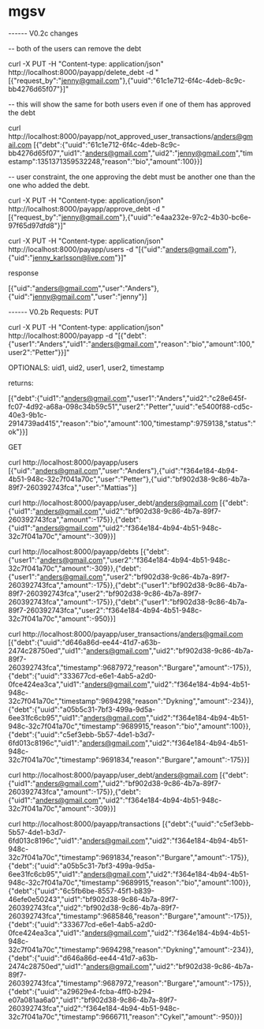 mgsv
====
------ V0.2c changes

-- both of the users can remove the debt

curl -X PUT -H "Content-type: application/json" http://localhost:8000/payapp/delete_debt -d "[{\"request_by\":\"jenny@gmail.com\"},{\"uuid\":\"61c1e712-6f4c-4deb-8c9c-bb4276d65f07\"}]"

-- this will show the same for both users even if one of them has approved the debt

curl http://localhost:8000/payapp/not_approved_user_transactions/anders@gmail.com
[{"debt":{"uuid":"61c1e712-6f4c-4deb-8c9c-bb4276d65f07","uid1":"anders@gmail.com","uid2":"jenny@gmail.com","timestamp":1351371359532248,"reason":"bio","amount":100}}]

-- user constraint, the one approving the debt must be another one than the one who added the debt.

curl -X PUT -H "Content-type: application/json" http://localhost:8000/payapp/approve_debt -d "[{\"request_by\":\"jenny@gmail.com\"},{\"uuid\":\"e4aa232e-97c2-4b30-bc6e-97f65d97dfd8\"}]"

curl -X PUT -H "Content-type: application/json" http://localhost:8000/payapp/users -d "[{\"uid\":\"anders@gmail.com\"},{\"uid\":\"jenny_karlsson@live.com\"}]"

response

[{"uid":"anders@gmail.com","user":"Anders"},{"uid":"jenny@gmail.com","user":"jenny"}]

------ V0.2b
Requests:
PUT

curl -X PUT -H "Content-type: application/json" http://localhost:8000/payapp -d "[{\"debt\":{\"user1\":\"Anders\",\"uid1\":\"anders@gmail.com\",\"reason\":\"bio\",\"amount\":100,\"user2\":\"Petter\"}}]"

OPTIONALS:
uid1, uid2, user1, user2, timestamp

returns:

[{"debt":{"uid1":"anders@gmail.com","user1":"Anders","uid2":"c28e645f-fc07-4d92-a68a-098c34b59c51","user2":"Petter","uuid":"e5400f88-cd5c-40e3-9b1c-2914739ad415","reason":"bio","amount":100,"timestamp":9759138,"status":"ok"}}]

GET

curl http://localhost:8000/payapp/users
[{"uid":"anders@gmail.com","user":"Anders"},{"uid":"f364e184-4b94-4b51-948c-32c7f041a70c","user":"Petter"},{"uid":"bf902d38-9c86-4b7a-89f7-260392743fca","user":"Mattias"}]

curl http://localhost:8000/payapp/user_debt/anders@gmail.com
[{"debt":{"uid1":"anders@gmail.com","uid2":"bf902d38-9c86-4b7a-89f7-260392743fca","amount":-175}},{"debt":{"uid1":"anders@gmail.com","uid2":"f364e184-4b94-4b51-948c-32c7f041a70c","amount":-309}}]

curl http://localhost:8000/payapp/debts
[{"debt":{"user1":"anders@gmail.com","user2":"f364e184-4b94-4b51-948c-32c7f041a70c","amount":-309}},{"debt":{"user1":"anders@gmail.com","user2":"bf902d38-9c86-4b7a-89f7-260392743fca","amount":-175}},{"debt":{"user1":"bf902d38-9c86-4b7a-89f7-260392743fca","user2":"bf902d38-9c86-4b7a-89f7-260392743fca","amount":-175}},{"debt":{"user1":"bf902d38-9c86-4b7a-89f7-260392743fca","user2":"f364e184-4b94-4b51-948c-32c7f041a70c","amount":-950}}]

curl http://localhost:8000/payapp/user_transactions/anders@gmail.com
[{"debt":{"uuid":"d646a86d-ee44-41d7-a63b-2474c28750ed","uid1":"anders@gmail.com","uid2":"bf902d38-9c86-4b7a-89f7-260392743fca","timestamp":9687972,"reason":"Burgare","amount":-175}},{"debt":{"uuid":"333677cd-e6e1-4ab5-a2d0-0fce424ea3ca","uid1":"anders@gmail.com","uid2":"f364e184-4b94-4b51-948c-32c7f041a70c","timestamp":9694298,"reason":"Dykning","amount":-234}},{"debt":{"uuid":"a05b5c31-7bf3-499a-9d5a-6ee31fc6cb95","uid1":"anders@gmail.com","uid2":"f364e184-4b94-4b51-948c-32c7f041a70c","timestamp":9689915,"reason":"bio","amount":100}},{"debt":{"uuid":"c5ef3ebb-5b57-4de1-b3d7-6fd013c8196c","uid1":"anders@gmail.com","uid2":"f364e184-4b94-4b51-948c-32c7f041a70c","timestamp":9691834,"reason":"Burgare","amount":-175}}]

curl http://localhost:8000/payapp/user_debt/anders@gmail.com
[{"debt":{"uid1":"anders@gmail.com","uid2":"bf902d38-9c86-4b7a-89f7-260392743fca","amount":-175}},{"debt":{"uid1":"anders@gmail.com","uid2":"f364e184-4b94-4b51-948c-32c7f041a70c","amount":-309}}]

curl http://localhost:8000/payapp/transactions
[{"debt":{"uuid":"c5ef3ebb-5b57-4de1-b3d7-6fd013c8196c","uid1":"anders@gmail.com","uid2":"f364e184-4b94-4b51-948c-32c7f041a70c","timestamp":9691834,"reason":"Burgare","amount":-175}},{"debt":{"uuid":"a05b5c31-7bf3-499a-9d5a-6ee31fc6cb95","uid1":"anders@gmail.com","uid2":"f364e184-4b94-4b51-948c-32c7f041a70c","timestamp":9689915,"reason":"bio","amount":100}},{"debt":{"uuid":"6c5fb6be-8557-45f1-b839-46efe0e50243","uid1":"bf902d38-9c86-4b7a-89f7-260392743fca","uid2":"bf902d38-9c86-4b7a-89f7-260392743fca","timestamp":9685846,"reason":"Burgare","amount":-175}},{"debt":{"uuid":"333677cd-e6e1-4ab5-a2d0-0fce424ea3ca","uid1":"anders@gmail.com","uid2":"f364e184-4b94-4b51-948c-32c7f041a70c","timestamp":9694298,"reason":"Dykning","amount":-234}},{"debt":{"uuid":"d646a86d-ee44-41d7-a63b-2474c28750ed","uid1":"anders@gmail.com","uid2":"bf902d38-9c86-4b7a-89f7-260392743fca","timestamp":9687972,"reason":"Burgare","amount":-175}},{"debt":{"uuid":"a29629e4-fcba-4ff0-b294-e07a081aa6a0","uid1":"bf902d38-9c86-4b7a-89f7-260392743fca","uid2":"f364e184-4b94-4b51-948c-32c7f041a70c","timestamp":9666711,"reason":"Cykel","amount":-950}}]
